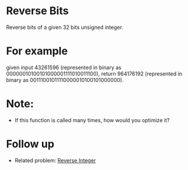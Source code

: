# Reverse Bits 

Reverse bits of a given 32 bits unsigned integer.

# For example 
given input 43261596 (represented in binary as
00000010100101000001111010011100), return 964176192 (represented in binary as
00111001011110000010100101000000).

# Note:
* If this function is called many times, how would you optimize it?

# Follow up
* Related problem: [Reverse Integer](https://leetcode.com/problems/reverse-integer/)

